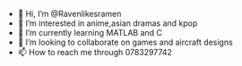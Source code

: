 - 👋 Hi, I’m @Ravenlikesramen
- 👀 I’m interested in anime,asian dramas and kpop
- 🌱 I’m currently learning MATLAB and C
- 💞️ I’m looking to collaborate on games and aircraft designs
- 📫 How to reach me through 0783297742 <!---
Ravenlikesramen/Ravenlikesramen is a ✨ special ✨ repository because its `README.md` (this file) appears on your GitHub profile.
You can click the Preview link to take a look at your changes.
--->
